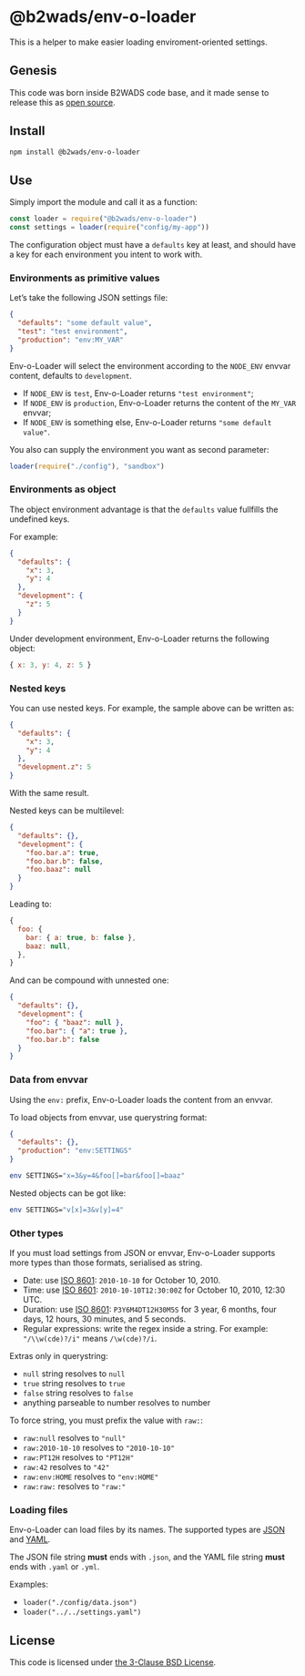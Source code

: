 # @b2wads/env-o-loader

[b2wads]: http://www.b2wadvertising.com/
[iso8601]: https://en.wikipedia.org/wiki/ISO_8601
[license]: https://opensource.org/licenses/BSD-3-Clause
[json]: http://json.org/
[yaml]: http://www.yaml.org/

This is a helper to make easier loading enviroment-oriented settings.

## Genesis

This code was born inside B2WADS code base, and it made sense to
release this as [open source](./COPYING).

## Install
```sh
npm install @b2wads/env-o-loader
```

## Use

Simply import the module and call it as a function:

```javascript
const loader = require("@b2wads/env-o-loader")
const settings = loader(require("config/my-app"))
```

The configuration object must have a `defaults` key at least, and should have a
key for each environment you intent to work with.

### Environments as primitive values

Let’s take the following JSON settings file:

```json
{
  "defaults": "some default value",
  "test": "test environment",
  "production": "env:MY_VAR"
}
```

Env-o-Loader will select the environment according to the `NODE_ENV` envvar
content, defaults to `development`.

- If `NODE_ENV` is `test`, Env-o-Loader returns `"test environment"`;
- If `NODE_ENV` is `production`, Env-o-Loader returns the content of the
  `MY_VAR` envvar;
- If `NODE_ENV` is something else, Env-o-Loader returns `"some default value"`.

You also can supply the environment you want as second parameter:

```javascript
loader(require("./config"), "sandbox")
```

### Environments as object

The object environment advantage is that the `defaults` value fullfills the
undefined keys.

For example:

```json
{
  "defaults": {
    "x": 3,
    "y": 4
  },
  "development": {
    "z": 5
  }
}
```

Under development environment, Env-o-Loader returns the following object:

```javascript
{ x: 3, y: 4, z: 5 }
```

### Nested keys

You can use nested keys. For example, the sample above can be written as:

```json
{
  "defaults": {
    "x": 3,
    "y": 4
  },
  "development.z": 5
}
```

With the same result.

Nested keys can be multilevel:

```json
{
  "defaults": {},
  "development": {
    "foo.bar.a": true,
    "foo.bar.b": false,
    "foo.baaz": null
  }
}
```

Leading to:

```javascript
{
  foo: {
    bar: { a: true, b: false },
    baaz: null,
  },
}
```

And can be compound with unnested one:

```json
{
  "defaults": {},
  "development": {
    "foo": { "baaz": null },
    "foo.bar": { "a": true },
    "foo.bar.b": false
  }
}
```

### Data from envvar

Using the `env:` prefix, Env-o-Loader loads the content from an envvar.

To load objects from envvar, use querystring format:

```json
{
  "defaults": {},
  "production": "env:SETTINGS"
}
```

```sh
env SETTINGS="x=3&y=4&foo[]=bar&foo[]=baaz"
```

Nested objects can be got like:

```sh
env SETTINGS="v[x]=3&v[y]=4"
```

### Other types

If you must load settings from JSON or envvar, Env-o-Loader supports more types
than those formats, serialised as string.

- Date: use [ISO 8601][iso8601]: `2010-10-10` for October 10, 2010.
- Time: use [ISO 8601][iso8601]: `2010-10-10T12:30:00Z` for October 10, 2010,
  12:30 UTC.
- Duration: use [ISO 8601][iso8601]: `P3Y6M4DT12H30M5S` for 3 year, 6 months,
  four days, 12 hours, 30 minutes, and 5 seconds.
- Regular expressions: write the regex inside a string. For example:
  `"/\\w(cde)?/i"` means `/\w(cde)?/i`.

Extras only in querystring:

- `null` string resolves to `null`
- `true` string resolves to `true`
- `false` string resolves to `false`
- anything parseable to number resolves to number

To force string, you must prefix the value with `raw:`:

- `raw:null` resolves to `"null"`
- `raw:2010-10-10` resolves to `"2010-10-10"`
- `raw:PT12H` resolves to `"PT12H"`
- `raw:42` resolves to `"42"`
- `raw:env:HOME` resolves to `"env:HOME"`
- `raw:raw:` resolves to `"raw:"`

### Loading files

Env-o-Loader can load files by its names. The supported types are [JSON][json]
and [YAML][yaml].

The JSON file string **must** ends with `.json`, and the YAML file string
**must** ends with `.yaml` or `.yml`.

Examples:

- `loader("./config/data.json")`
- `loader("../../settings.yaml")`

## License

This code is licensed under [the 3-Clause BSD License][license].
